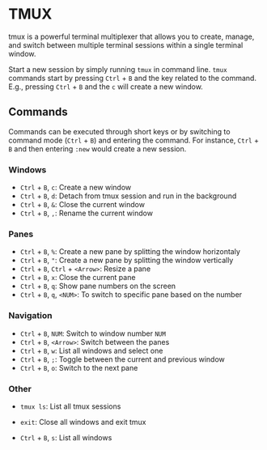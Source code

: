 # TMUX

tmux is a powerful terminal multiplexer that allows you to create, manage, and switch between multiple terminal sessions within a single terminal window.

Start a new session by simply running `tmux` in command line. `tmux` commands start by pressing `Ctrl` + `B` and the key related to the command. E.g., pressing `Ctrl` + `B` and the `c` will create a new window.

## Commands

Commands can be executed through short keys or by switching to command mode (`Ctrl` + `B`) and entering the command. For instance, `Ctrl` + `B` and then entering `:new` would create a new session.

### Windows

- `Ctrl` + `B`, `c`: Create a new window
- `Ctrl` + `B`, `d`: Detach from tmux session and run in the background
- `Ctrl` + `B`, `&`: Close the current window
- `Ctrl` + `B`, `,`: Rename the current window

### Panes

- `Ctrl` + `B`, `%`: Create a new pane by splitting the window horizontaly
- `Ctrl` + `B`, `"`: Create a new pane by splitting the window vertically
- `Ctrl` + `B`, `Ctrl` + `<Arrow>`: Resize a pane
- `Ctrl` + `B`, `x`: Close the current pane
- `Ctrl` + `B`, `q`: Show pane numbers on the screen
- `Ctrl` + `B`, `q`, `<NUM>`: To switch to specific pane based on the number

### Navigation

- `Ctrl` + `B`, `NUM`: Switch to window number `NUM`
- `Ctrl` + `B`, `<Arrow>`: Switch between the panes
- `Ctrl` + `B`, `w`: List all windows and select one
- `Ctrl` + `B`, `;`: Toggle between the current and previous window
- `Ctrl` + `B`, `o`: Switch to the next pane

### Other

- `tmux ls`: List all tmux sessions
- `exit`: Close all windows and exit tmux

- `Ctrl` + `B`, `s`: List all windows

